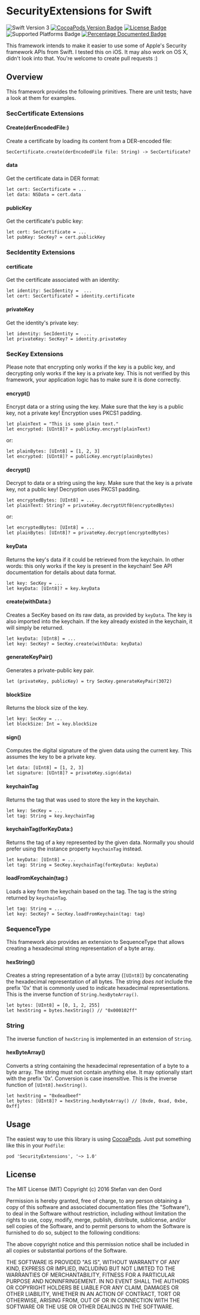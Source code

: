 # SecurityExtensions for Swift

![Swift Version 3](https://img.shields.io/badge/Swift-v3-yellow.svg)
[![CocoaPods Version Badge](https://img.shields.io/cocoapods/v/SecurityExtensions.svg)](https://cocoapods.org/pods/SecurityExtensions)
[![License Badge](https://img.shields.io/cocoapods/l/SecurityExtensions.svg)](https://github.com/svdo/swift-SecurityExtensions/blob/master/LICENSE.txt)
![Supported Platforms Badge](https://img.shields.io/cocoapods/p/SecurityExtensions.svg)
[![Percentage Documented Badge](https://img.shields.io/cocoapods/metrics/doc-percent/SecurityExtensions.svg)](http://cocoadocs.org/docsets/SecurityExtensions)

This framework intends to make it easier to use some of Apple's Security framework APIs from Swift. I tested this on iOS. It may also work on OS X, didn't look into that. You're welcome to create pull requests :)

Overview
--------
This framework provides the following primitives. There are unit tests; have a look at them for examples.

### SecCertificate Extensions

#### Create(derEncodedFile:)
Create a certificate by loading its content from a DER-encoded file:

    SecCertificate.create(derEncodedFile file: String) -> SecCertificate?

#### data
Get the certificate data in DER format:

    let cert: SecCertificate = ...
    let data: NSData = cert.data

#### publicKey
Get the certificate's public key:

    let cert: SecCertificate = ...
    let pubKey: SecKey? = cert.publickKey

### SecIdentity Extensions

#### certificate
Get the certificate associated with an identity:

    let identity: SecIdentity =  ...
    let cert: SecCertificate? = identity.certificate

#### privateKey
Get the identity's private key:

    let identity: SecIdentity =  ...
    let privateKey: SecKey? = identity.privateKey

### SecKey Extensions
Please note that encrypting only works if the key is a public key, and decrypting only works if the key is a private key. This is not verified by this framework, your application logic has to make sure it is done correctly.

#### encrypt()
Encrypt data or a string using the key. Make sure that the key is a public key, not a private key! Encryption uses PKCS1 padding.

    let plainText = "This is some plain text."
    let encrypted: [UInt8]? = publicKey.encrypt(plainText)

or:

    let plainBytes: [UInt8] = [1, 2, 3]
    let encrypted: [UInt8]? = publicKey.encrypt(plainBytes)

#### decrypt()
Decrypt to data or a string using the key. Make sure that the key is a private key, not a public key! Decryption uses PKCS1 padding.

    let encryptedBytes: [UInt8] = ...
    let plainText: String? = privateKey.decryptUtf8(encryptedBytes)

or:

    let encryptedBytes: [UInt8] = ...
    let plainBytes: [UInt8]? = privateKey.decrypt(encryptedBytes)

#### keyData
Returns the key's data if it could be retrieved from the keychain. In other words: this only works if the key is present in the keychain! See API documentation for details about data format.

    let key: SecKey = ...
    let keyData: [UInt8]? = key.keyData

#### create(withData:)
Creates a SecKey based on its raw data, as provided by `keyData`. The key is also imported into the keychain. If the key already existed in the keychain, it will simply be returned.

    let keyData: [UInt8] = ...
    let key: SecKey? = SecKey.create(withData: keyData)

#### generateKeyPair()
Generates a private-public key pair.

    let (privateKey, publicKey) = try SecKey.generateKeyPair(3072)

#### blockSize
Returns the block size of the key.

    let key: SecKey = ...
    let blockSize: Int = key.blockSize

#### sign()
Computes the digital signature of the given data using the current key. This assumes the key to be a private key.

    let data: [UInt8] = [1, 2, 3]
    let signature: [UInt8]? = privateKey.sign(data)

#### keychainTag
Returns the tag that was used to store the key in the keychain.

    let key: SecKey = ...
    let tag: String = key.keychainTag

#### keychainTag(forKeyData:)
Returns the tag of a key represented by the given data. Normally you should prefer using the instance property `keychainTag` instead.

    let keyData: [UInt8] = ...
    let tag: String = SecKey.keychainTag(forKeyData: keyData)

#### loadFromKeychain(tag:)
Loads a key from the keychain based on the tag. The tag is the string returned by `keychainTag`.

    let tag: String = ...
    let key: SecKey? = SecKey.loadFromKeychain(tag: tag)

### SequenceType
This framework also provides an extension to SequenceType that allows creating a hexadecimal string representation of a byte array.

#### hexString()
Creates a string representation of a byte array (`[UInt8]`) by concatenating the hexadecimal representation of all bytes. The string _does not_ include the prefix '0x' that is commonly used to indicate hexadecimal representations. This is the inverse function of `String.hexByteArray()`.

    let bytes: [UInt8] = [0, 1, 2, 255]
    let hexString = bytes.hexString() // "0x000102ff"

### String
The inverse function of `hexString` is implemented in an extension of `String`.

#### hexByteArray()
Converts a string containing the hexadecimal representation of a byte to a byte array. The string must not contain anything else. It may optionally start with the prefix '0x'. Conversion is case insensitive. This is the inverse function of `[UInt8].hexString()`.

    let hexString = "0xdeadbeef"
    let bytes: [UInt8]? = hexString.hexByteArray() // [0xde, 0xad, 0xbe, 0xff]

Usage
-----
The easiest way to use this library is using [CocoaPods](https://cocoapods.org). Just put something like this in your `Podfile`:

    pod 'SecurityExtensions', '~> 1.0'

License
-------
The MIT License (MIT)
Copyright (c) 2016 Stefan van den Oord

Permission is hereby granted, free of charge, to any person obtaining a copy of this software and associated documentation files (the "Software"), to deal in the Software without restriction, including without limitation the rights to use, copy, modify, merge, publish, distribute, sublicense, and/or sell copies of the Software, and to permit persons to whom the Software is furnished to do so, subject to the following conditions:

The above copyright notice and this permission notice shall be included in all copies or substantial portions of the Software.

THE SOFTWARE IS PROVIDED "AS IS", WITHOUT WARRANTY OF ANY KIND, EXPRESS OR IMPLIED, INCLUDING BUT NOT LIMITED TO THE WARRANTIES OF MERCHANTABILITY, FITNESS FOR A PARTICULAR PURPOSE AND NONINFRINGEMENT. IN NO EVENT SHALL THE AUTHORS OR COPYRIGHT HOLDERS BE LIABLE FOR ANY CLAIM, DAMAGES OR OTHER LIABILITY, WHETHER IN AN ACTION OF CONTRACT, TORT OR OTHERWISE, ARISING FROM, OUT OF OR IN CONNECTION WITH THE SOFTWARE OR THE USE OR OTHER DEALINGS IN THE SOFTWARE.
